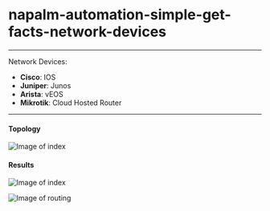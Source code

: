 # napalm-automation-simple-get-facts-network-devices

___

Network Devices:
- **Cisco**: IOS
- **Juniper**: Junos
- **Arista**: vEOS
- **Mikrotik**: Cloud Hosted Router
___

#### Topology
![Image of index](https://drive.google.com/uc?export=view&id=1NHbkHUiu5lyzorqdktwGirp7ngb1BnYk)


#### Results
![Image of index](https://drive.google.com/uc?export=view&id=1YyHh1U_X2YzwSswJKsZgLJ6fxxyiwfdr)

![Image of routing](https://drive.google.com/uc?export=view&id=1d9OPh3PNPAaQAIjmxTH1RqB0UmrsO2CH)



